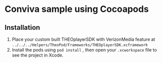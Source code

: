 # Conviva sample using Cocoapods

## Installation

1. Place your custom built THEOplayerSDK with VerizonMedia feature at `../../../Helpers/TheoPod/Frameworks/THEOplayerSDK.xcframework`
2. Install the pods using `pod install` , then open your `.xcworkspace` file to see the project in Xcode.
